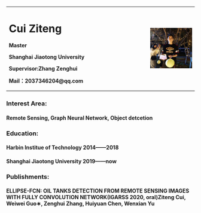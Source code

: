 <table border="0">
  <tr>
    <td width="75%">
      <h1>Cui Ziteng</h1>
      <p><b>Master</b></p>
      <p><b>Shanghai Jiaotong University</b></p>
      <p><b>Supervisor:Zhang Zenghui</b></p>
      <p><b>Mail：2037346204@qq.com</b></p>  
    </td>
    <td width="25%">
      <img src="cui.jpg" width="200%">      
    </td>
  </tr>
</table>

### Interest Area:
#### Remote Sensing, Graph Neural Network, Object detcetion
### Education:
#### Harbin Institue of Technology 2014——2018
#### Shanghai Jiaotong University 2019——now
### Publishments:
#### ELLIPSE-FCN: OIL TANKS DETECTION FROM REMOTE SENSING IMAGES WITH FULLY CONVOLUTION NETWORK(IGARSS 2020, oral)Ziteng Cui, Weiwei Guo∗, Zenghui Zhang, Huiyuan Chen, Wenxian Yu


